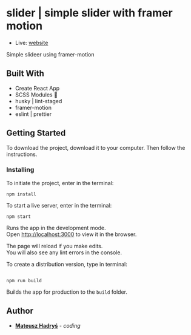 # slider | simple slider with framer motion

- Live: [website](https://hadrysm-slider.netlify.app/)

Simple slideer using framer-motion

## Built With

- Create React App
- SCSS Modules 💅
- husky | lint-staged
- framer-motion
- eslint | prettier

## Getting Started

To download the project, download it to your computer. Then follow the instructions.

### Installing

To initiate the project, enter in the terminal:

```
npm install
```

To start a live server, enter in the terminal:

```
npm start
```

Runs the app in the development mode.<br />
Open [http://localhost:3000](http://localhost:3000) to view it in the browser.

The page will reload if you make edits.<br />
You will also see any lint errors in the console.

To create a distribution version, type in terminal:

```

npm run build

```

Builds the app for production to the `build` folder.<br />

## Author

- **[Mateusz Hadryś](https://github.com/hadrysm)** - _coding_
